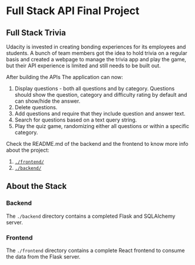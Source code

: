 # Full Stack API Final Project

## Full Stack Trivia

Udacity is invested in creating bonding experiences for its employees and students. A bunch of team members got the idea to hold trivia on a regular basis and created a  webpage to manage the trivia app and play the game, but their API experience is limited and still needs to be built out. 

After building the APIs The application can now:

1) Display questions - both all questions and by category. Questions should show the question, category and difficulty rating by default and can show/hide the answer. 
2) Delete questions.
3) Add questions and require that they include question and answer text.
4) Search for questions based on a text query string.
5) Play the quiz game, randomizing either all questions or within a specific category. 
 
Check the README.md of the backend and the frontend to know more info about the project: 

1. [`./frontend/`](./frontend/README.md)
2. [`./backend/`](./backend/README.md)

## About the Stack

### Backend

The `./backend` directory contains a completed Flask and SQLAlchemy server. 

### Frontend

The `./frontend` directory contains a complete React frontend to consume the data from the Flask server. 


